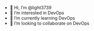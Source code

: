 - 👋 Hi, I’m @light3739
- 👀 I’m interested in DevOps
- 🌱 I’m currently learning DevOps
- 💞️ I’m looking to collaborate on DevOps 

<!---
light3739/light3739 is a ✨ special ✨ repository because its `README.md` (this file) appears on your GitHub profile.
You can click the Preview link to take a look at your changes.
--->
